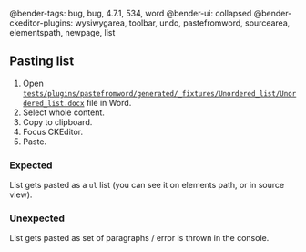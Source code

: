 @bender-tags: bug, bug, 4.7.1, 534, word
@bender-ui: collapsed
@bender-ckeditor-plugins: wysiwygarea, toolbar, undo, pastefromword, sourcearea, elementspath, newpage, list

## Pasting list

1. Open [`tests/plugins/pastefromword/generated/_fixtures/Unordered_list/Unordered_list.docx`](https://github.com/ckeditor/ckeditor-dev/blob/1fb8232af13c4d536277aaff2f9a9628c3a8bbf2/tests/plugins/pastefromword/generated/_fixtures/Unordered_list/Unordered_list.docx) file in Word.
1. Select whole content.
1. Copy to clipboard.
1. Focus CKEditor.
1. Paste.

### Expected

List gets pasted as a `ul` list (you can see it on elements path, or in source view).

### Unexpected

List gets pasted as set of paragraphs / error is thrown in the console.
